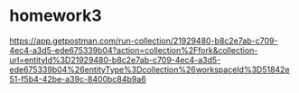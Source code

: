 # homework3

https://app.getpostman.com/run-collection/21929480-b8c2e7ab-c709-4ec4-a3d5-ede675339b04?action=collection%2Ffork&collection-url=entityId%3D21929480-b8c2e7ab-c709-4ec4-a3d5-ede675339b04%26entityType%3Dcollection%26workspaceId%3D51842e51-f5b4-42be-a39c-8400bc84b9a6

